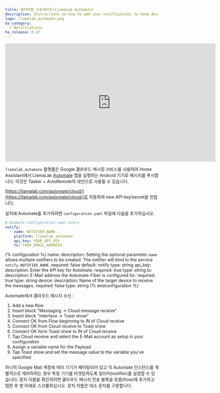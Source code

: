 ```yaml
---
title: 엘라마랩 오토메이트(LlamaLab Automate)
description: Instructions on how to add user notifications to Home Assistant.
logo: llamalab_automate.png
ha_category:
  - Notifications
ha_release: 0.27
---
```


<iframe width="690" height="388" src="https://www.youtube.com/embed/i53Yd30TFrU" frameborder="0" allow="accelerometer; autoplay; encrypted-media; gyroscope; picture-in-picture" allowfullscreen></iframe>

`llamalab_automate` 플랫폼은 Google 클라우드 메시징 서비스를 사용하여 Home Assistant에서 LlamaLab [Automate](https://llamalab.com/automate/) 앱을 실행하는 Android 기기로 메시지를 푸시합니다. 이것은 Tasker + AutoRemote의 대안으로 사용될 수 있습니다.

[https://llamalab.com/automate/cloud/](https://llamalab.com/automate/cloud/)로 이동하여 new API key/secret을 만듭니다.

설치에 Automate를 추가하려면 `configuration.yaml` 파일에 다음을 추가하십시오.

```yaml
# Example configuration.yaml entry
notify:
  - name: NOTIFIER_NAME
    platform: llamalab_automate
    api_key: YOUR_API_KEY
    to: YOUR_EMAIL_ADDRESS
```

{% configuration %}
name:
  description: Setting the optional parameter `name` allows multiple notifiers to be created. The notifier will bind to the service `notify.NOTIFIER_NAME`.
  required: false
  default: notify
  type: string
api_key:
  description: Enter the API key for Automate.
  required: true
  type: string
to:
  description: E-Mail address the Automate-Fiber is configured for.
  required: true
  type: string
device:
  description: Name of the target device to receive the messages.
  required: false
  type: string
{% endconfiguration %}

Automate에서 클라우드 메시지 수신 :

1. Add a new flow
2. Insert block "Messaging -> Cloud message receive"
3. Insert block "Interface -> Toast show"
4. Connect OK from Flow beginning to IN of Cloud receive
5. Connect OK from Cloud receive to Toast show
6. Connect OK form Toast show to IN of Cloud receive
7. Tap Cloud receive and select the E-Mail account as setup in your configuration
8. Assign a variable name for the Payload
9. Tap Toast show and set the message value to the variable you've specified

하나의 Google Mail 계정에 여러 기기가 페어링되어 있고 각 Automate 인스턴스를 개별적으로 제어하려는 경우 특정 기기를 타겟팅하도록 알리미(notifier)를 설정할 수 있습니다. 장치 이름을 확인하려면 클라우드 메시지 전송 블록을 흐름(flow)에 추가하고 탭한 후 맨 아래로 스크롤하십시오. 장치 이름은 대소 문자를 구분합니다.